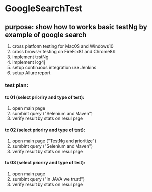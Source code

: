 #  GoogleSearchTest
## purpose: show how to works basic testNg by example of google search
1. cross platform testing for MacOS and Windows10
2. cross browser testing on FireFox81 and Chrome86
3. implement testNg
4. implement log4j
5. setup continuous integration use Jenkins
6. setup Allure report 
### test plan:
#### tc 01 (select prioriry and type of test):
1. open main page
2. sumbint query ("Selenium and Maven") 
3. verify result by stats on resul page
#### tc 02 (select prioriry and type of test):
1. open main page ("TestNg and prioritize")
2. sumbint query ("Selenium and Maven") 
3. verify result by stats on resul page
#### tc 03 (select prioriry and type of test):
1. open main page 
2. sumbint query ("In JAVA we trust!") 
3. verify result by stats on resul page


